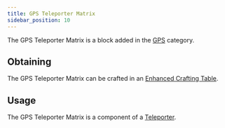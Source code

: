 ```yaml
---
title: GPS Teleporter Matrix
sidebar_position: 10
---
```


The GPS Teleporter Matrix is a block added in the [GPS](GPS.md) category.

## Obtaining

The GPS Teleporter Matrix can be crafted in an [Enhanced Crafting Table](../Basic-Machines/Enhanced-Crafting-Table.md).

## Usage

The GPS Teleporter Matrix is a component of a [Teleporter](Teleporter.md).
